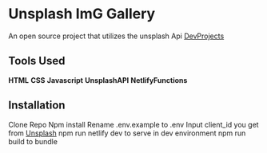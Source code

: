 # Unsplash ImG Gallery

An open source project that utilizes the unsplash Api [DevProjects](http://www.codementor.io/projects)

## Tools Used

**HTML**
**CSS**
**Javascript**
**UnsplashAPI**
**NetlifyFunctions**

## Installation

Clone Repo
Npm install
Rename .env.example to .env
Input client_id you get from [Unsplash](https://unsplash.com/developers)
npm run netlify dev to serve in dev environment
npm run build to bundle
